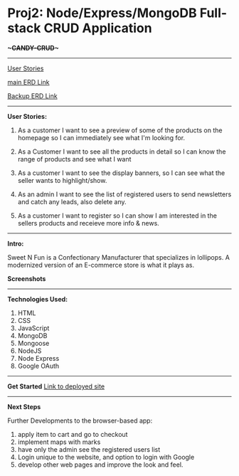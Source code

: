 # Proj2: Node/Express/MongoDB Full-stack CRUD Application

<strong>~~~CANDY-CRUD~~~</strong>

<hr/>
<a href='https://trello.com/b/Ez5RmgmQ/user-stories-ga-proj2'>User Stories</a>


<a href='https://drive.google.com/file/d/1n31agpm7DcYW9DuRp9lP-wpK5F5MlNoo/view?usp=sharing '>main ERD Link </a>

<a href='https://lucid.app/lucidchart/6feca9d4-787b-4cec-bed0-d6449ada8a15/edit?viewport_loc=-13%2C-117%2C1665%2C1356%2C0_0&invitationId=inv_8e3199e7-2e10-45f2-a64d-17fbb5f64461'>Backup ERD Link</a>
<hr/>

<strong>User Stories: </strong>

1) As a customer I want to see a preview of some of the products on the homepage so I can immediately see what I'm looking for.

2) As a Customer I want to see all the products in detail so I can know the range of products and see what I want

3) As a customer I want to see the display banners, so I can see what the seller wants to highlight/show.

4) As an admin I want to see the list of registered users to send newsletters and catch any leads, also delete any.

5) As a customer I want to register so I can show I am interested in the sellers products and receieve more info & news. 

<hr/>

<strong>Intro:</strong>

Sweet N Fun is a Confectionary Manufacturer that specializes in lollipops. A modernized version of an E-commerce store is what it plays as. 

<strong>Screenshots</strong>

<a href='https://git.generalassemb.ly/413x-pk/Proj2/tree/master/candy-crud/public/images/screenshots'></a>
<hr/>

<strong>Technologies Used:</strong>
1) HTML
2) CSS
3) JavaScript
4) MongoDB
5) Mongoose
6) NodeJS
7) Node Express
8) Google OAuth

<hr/>

<strong>Get Started</strong>
<a href='https://pages.git.generalassemb.ly/413x-pk/Proj2/'>Link to deployed site</a>
<hr/>

<strong>Next Steps</strong>

Further Developments to the browser-based app:
1) apply item to cart and go to checkout
2) implement maps with marks
3) have only the admin see the registered users list
4) Login unique to the website, and option to login with Google
5) develop other web pages and improve the look and feel.

